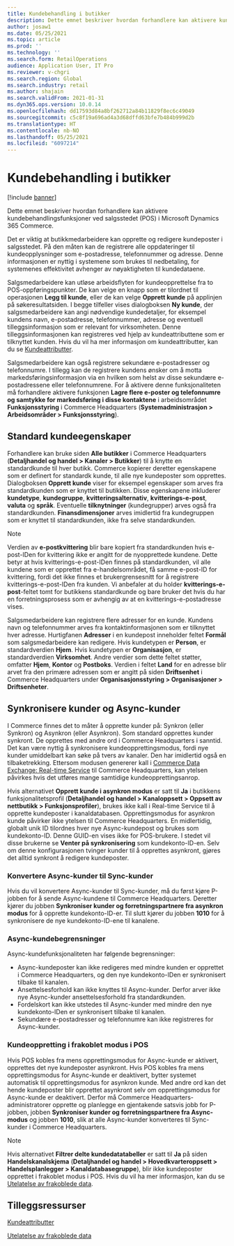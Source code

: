 ```yaml
---
title: Kundebehandling i butikker
description: Dette emnet beskriver hvordan forhandlere kan aktivere kundebehandlingsfunksjoner ved salgsstedet (POS) i Microsoft Dynamics 365 Commerce.
author: josaw1
ms.date: 05/25/2021
ms.topic: article
ms.prod: ''
ms.technology: ''
ms.search.form: RetailOperations
audience: Application User, IT Pro
ms.reviewer: v-chgri
ms.search.region: Global
ms.search.industry: retail
ms.author: shajain
ms.search.validFrom: 2021-01-31
ms.dyn365.ops.version: 10.0.14
ms.openlocfilehash: dd17593d84a8bf262712a84b11829f8ec6c49049
ms.sourcegitcommit: c5c8f19a696ad4a3d68dffd63bfe7b484b999d2b
ms.translationtype: HT
ms.contentlocale: nb-NO
ms.lasthandoff: 05/25/2021
ms.locfileid: "6097214"
---
```

# <a name="customer-management-in-stores"></a>Kundebehandling i butikker

[!include [banner](includes/banner.md)]

Dette emnet beskriver hvordan forhandlere kan aktivere kundebehandlingsfunksjoner ved salgsstedet (POS) i Microsoft Dynamics 365 Commerce.

Det er viktig at butikkmedarbeidere kan opprette og redigere kundeposter i salgsstedet. På den måten kan de registrere alle oppdateringer til kundeopplysninger som e-postadresse, telefonnummer og adresse. Denne informasjonen er nyttig i systemene som brukes til nedbetaling, for systemenes effektivitet avhenger av nøyaktigheten til kundedataene.

Salgsmedarbeidere kan utløse arbeidsflyten for kundeopprettelse fra to POS-oppføringspunkter. De kan velge en knapp som er tilordnet til operasjonen **Legg til kunde**, eller de kan velge **Opprett kunde** på applinjen på søkeresultatsiden. I begge tilfeller vises dialogboksen **Ny kunde**, der salgsmedarbeidere kan angi nødvendige kundedetaljer, for eksempel kundens navn, e-postadresse, telefonnummer, adresse og eventuell tilleggsinformasjon som er relevant for virksomheten. Denne tilleggsinformasjonen kan registreres ved hjelp av kundeattributtene som er tilknyttet kunden. Hvis du vil ha mer informasjon om kundeattributter, kan du se [Kundeattributter](dev-itpro/customer-attributes.md).

Salgsmedarbeidere kan også registrere sekundære e-postadresser og telefonnumre. I tillegg kan de registrere kundens ønsker om å motta markedsføringsinformasjon via en hvilken som helst av disse sekundære e-postadressene eller telefonnumrene. For å aktivere denne funksjonaliteten må forhandlere aktivere funksjonen **Lagre flere e-poster og telefonnumre og samtykke for markedsføring i disse kontaktene** i arbeidsområdet **Funksjonsstyring** i Commerce Headquarters (**Systemadministrasjon \> Arbeidsområder \> Funksjonsstyring**).

## <a name="default-customer-properties"></a>Standard kundeegenskaper

Forhandlere kan bruke siden **Alle butikker** i Commerce Headquarters (**Detaljhandel og handel \> Kanaler \> Butikker**) til å knytte en standardkunde til hver butikk. Commerce kopierer deretter egenskapene som er definert for standardk kunde, til alle nye kundeposter som opprettes. Dialogboksen **Opprett kunde** viser for eksempel egenskaper som arves fra standardkunden som er knyttet til butikken. Disse egenskapene inkluderer **kundetype**, **kundegruppe**, **kvitteringsalternativ**, **kvitterings-e-post**, **valuta** og **språk**. Eventuelle **tilknytninger** (kundegrupper) arves også fra standardkunden. **Finansdimensjoner** arves imidlertid fra kundegruppen som er knyttet til standardkunden, ikke fra selve standardkunden.

> [!NOTE]
> Verdien av **e-postkvittering** blir bare kopiert fra standardkunden hvis e-post-IDen for kvittering ikke er angitt for de nyopprettede kundene. Dette betyr at hvis kvitterings-e-post-IDen finnes på standardkunden, vil alle kundene som er opprettet fra e-handelsområdet, få samme e-post-ID for kvittering, fordi det ikke finnes et brukergrensesnitt for å registrere kvitterings-e-post-IDen fra kunden. Vi anbefaler at du holder **kvitterings-e-post**-feltet tomt for butikkens standardkunde og bare bruker det hvis du har en forretningsprosess som er avhengig av at en kvitterings-e-postadresse vises. 

Salgsmedarbeidere kan registrere flere adresser for en kunde. Kundens navn og telefonnummer arves fra kontaktinformasjonen som er tilknyttet hver adresse. Hurtigfanen **Adresser** i en kundepost inneholder feltet **Formål** som salgsmedarbeidere kan redigere. Hvis kundetypen er **Person**, er standardverdien **Hjem**. Hvis kundetypen er **Organisasjon**, er standardverdien **Virksomhet**. Andre verdier som dette feltet støtter, omfatter **Hjem**, **Kontor** og **Postboks**. Verdien i feltet **Land** for en adresse blir arvet fra den primære adressen som er angitt på siden **Driftsenhet** i Commerce Headquarters under **Organisasjonsstyring \> Organisasjoner \> Driftsenheter**.

## <a name="sync-customers-and-async-customers"></a>Synkronisere kunder og Async-kunder

I Commerce finnes det to måter å opprette kunder på: Synkron (eller Synkron) og Asynkron (eller Asynkron). Som standard opprettes kunder synkront. De opprettes med andre ord i Commerce Headquarters i sanntid. Det kan være nyttig å synkronisere kundeopprettingsmodus, fordi nye kunder umiddelbart kan søke på tvers av kanaler. Den har imidlertid også en tilbaketrekking. Ettersom modusen genererer kall i [Commerce Data Exchange: Real-time Service](dev-itpro/define-retail-channel-communications-cdx.md#realtime-service) til Commerce Headquarters, kan ytelsen påvirkes hvis det utføres mange samtidige kundeopprettingsanrop.

Hvis alternativet **Opprett kunde i asynkron modus** er satt til **Ja** i butikkens funksjonalitetsprofil (**Detaljhandel og handel \> Kanaloppsett \> Oppsett av nettbutikk \> Funksjonsprofiler**), brukes ikke kall i Real-time Service til å opprette kundeposter i kanaldatabasen. Opprettingsmodus for asynkron kunde påvirker ikke ytelsen til Commerce Headquarters. En midlertidig, globalt unik ID tilordnes hver nye Async-kundepost og brukes som kundekonto-ID. Denne GUID-en vises ikke for POS-brukere. I stedet vil disse brukerne se **Venter på synkronisering** som kundekonto-ID-en. Selv om denne konfigurasjonen tvinger kunder til å opprettes asynkront, gjøres det alltid synkront å redigere kundeposter.

### <a name="convert-async-customers-to-sync-customers"></a>Konvertere Async-kunder til Sync-kunder

Hvis du vil konvertere Async-kunder til Sync-kunder, må du først kjøre P-jobben for å sende Async-kundene til Commerce Headquarters. Deretter kjører du jobben **Synkroniser kunder og forretningspartnere fra asynkron modus** for å opprette kundekonto-ID-er. Til slutt kjører du jobben **1010** for å synkronisere de nye kundekonto-ID-ene til kanalene.

### <a name="async-customer-limitations"></a>Async-kundebegrensninger

Async-kundefunksjonaliteten har følgende begrensninger:

- Async-kundeposter kan ikke redigeres med mindre kunden er opprettet i Commerce Headquarters, og den nye kundekonto-IDen er synkronisert tilbake til kanalen.
- Ansettelsesforhold kan ikke knyttes til Async-kunder. Derfor arver ikke nye Async-kunder ansettelsesforhold fra standardkunden.
- Fordelskort kan ikke utstedes til Async-kunder med mindre den nye kundekonto-IDen er synkronisert tilbake til kanalen.
- Sekundære e-postadresser og telefonnumre kan ikke registreres for Async-kunder.

### <a name="customer-creation-in-pos-offline-mode"></a>Kundeoppretting i frakoblet modus i POS

Hvis POS kobles fra mens opprettingsmodus for Async-kunde er aktivert, opprettes det nye kundeposter asynkront. Hvis POS kobles fra mens opprettingsmodus for Async-kunde er deaktivert, bytter systemet automatisk til opprettingsmodus for asynkron kunde. Med andre ord kan det hende kundeposter blir opprettet asynkront selv om opprettingsmodus for Async-kunde er deaktivert. Derfor må Commerce Headquarters-administratorer opprette og planlegge en gjentakende satsvis jobb for P-jobben, jobben **Synkroniser kunder og forretningspartnere fra Async-modus** og jobben **1010**, slik at alle Async-kunder konverteres til Sync-kunder i Commerce Headquarters.

> [!NOTE]
> Hvis alternativet **Filtrer delte kundedatatabeller** er satt til **Ja** på siden **Handelskanalskjema** (**Detaljhandel og handel \> Hovedkvarteroppsett \> Handelsplanlegger \> Kanaldatabasegruppe**), blir ikke kundeposter opprettet i frakoblet modus i POS. Hvis du vil ha mer informasjon, kan du se [Utelatelse av frakoblede data](dev-itpro/implementation-considerations-cdx.md#offline-data-exclusion).

## <a name="additional-resources"></a>Tilleggsressurser

[Kundeattributter](dev-itpro/customer-attributes.md)

[Utelatelse av frakoblede data](dev-itpro/implementation-considerations-cdx.md#offline-data-exclusion)
